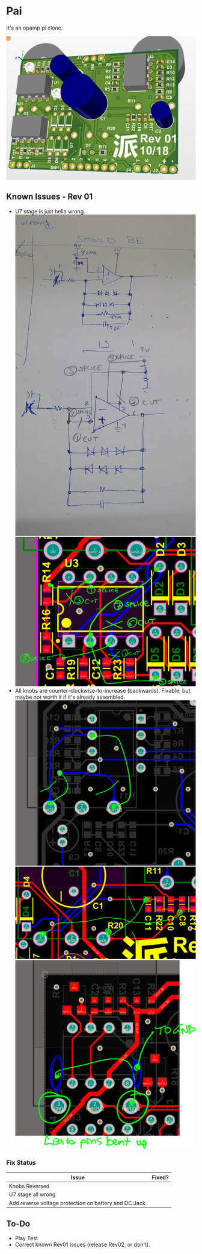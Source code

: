 # Pai

It's an opamp pi clone.

![Board Image](/Docs/images/pai_img_3d.png)

## Known Issues - Rev 01
* U7 stage is just hella wrong. 
![U7 Issue](/Docs/reworks/Rev01/u7_issue.jpg)
![U7 Rework](/Docs/reworks/Rev01/U7_rework.jpg)
* All knobs are counter-clockwise-to-increase (backwards). Fixable, but maybe not worth it if it's already assembled.
![Fix Sustain Knob](/Docs/reworks/Rev01/sus_knob_flip.PNG)
![Fix Tone Knob](/Docs/reworks/Rev01/tone_knob_flip.PNG)
![Fix Volume Knob](/Docs/reworks/Rev01/vol_knob_flip.PNG)

### Fix Status
|Issue|Fixed?|
| --- | ---- |
|Knobs Reversed|  |
|U7 stage all wrong|  |
|Add reverse voltage protection on battery and DC Jack.|  |

## To-Do
* Play Test
* Correct known Rev01 Issues (release Rev02, or don't).
